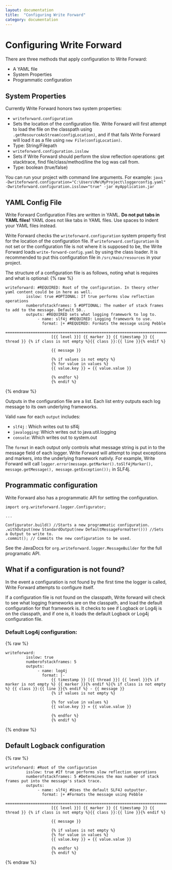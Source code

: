 ```yaml
---
layout: documentation
title:  "Configuring Write Forward"
category: documentation
---
```


# Configuring Write Forward

There are three methods that apply configuration to Write Forward:
 - A YAML file
 - System Properties
 - Programmatic configuration  

## System Properties

Currently Write Forward honors two system properties:

 - `writeforward.configuration`
  - Sets the location of the configuration file. Write Forward will first attempt to load the file on the classpath using `.getResourceAsStream(configLocation)`, and if that fails Write Forward will load it as a file using `new File(configLocation)`.
  - Type: String/Filepath
 - `writeforward.configuration.isslow`
  - Sets if Write Forward should perform the slow reflection operations: get stacktrace, find file/class/method/line the log was call from.
  - Type: boolean (true/false)

You can run your project with command line arguments. For example: `java -Dwriteforward.configuration="C:\Users\Me\MyProject\loggerconfig.yaml" -Dwriteforward.configuration.isslow="true" -jar myApplication.jar`

## YAML Config File

Write Forward Configuration Files are written in YAML.
**Do not put tabs in YAML files!** YAML does not like tabs in YAML files. Use spaces to indent your YAML files instead.

Write Forward checks the `writeforward.configuration` system property first for the location of the configuration file. If `writeforward.configuration` is not set or the configuration file is not where it is supposed to be, the Write Forward loads `write-forward-config.yaml` by using the class loader. It is recommended to put this configuration file in `/src/main/resources` in your project.

The structure of a configuration file is as follows, noting what is requires and what is optional:
{% raw %}

    writeforward: #REQUIRED: Root of the configuration. In theory other yaml content could be in here as well.
             isslow: true #OPTIONAL: If true performs slow reflection operations
             numberofstackframes: 5 #OPTIONAL: The number of stack frames to add to the message. Default 50..
             outputs: #REQUIRED sets what logging framework to log to.
                  - name: slf4j #REQUIRED: Logging framework to use.
                    format: |+ #REQUIRED: Formats the message using Pebble
                        ===================================================================================================================
                        [{{ level }}] {{ marker }} {{ timestamp }} {{ thread }} {% if class is not empty %}{{ class }}:{{ line }}{% endif %}

                        {{ message }}

                        {% if values is not empty %}
                        {% for value in values %}
                        {{ value.key }} = {{ value.value }}

                        {% endfor %}
                        {% endif %}
{% endraw %}

Outputs in the configuration file are a list. Each list entry outputs each log message to its own underlying frameworks.

Valid `name` for each `output` includes:
 - `slf4j` : Which writes out to slf4j
 - `javalogging`: Which writes out to java.util.logging
 - `console`: Which writes out to system.out

The `format` in each output only controls what message string is put in to the message field of each logger. Write Forward will attempt to input exceptions and markers, into the underlying framework nativly. For example, Write Forward will call `logger.error(message.getMarker().toSlf4jMarker(), message.getMessage(), message.getException());` in SLF4j.

## Programmatic configuration

Write Forward also has a programmatic API for setting the configuration.

    import org.writeforward.logger.Configurator;

    ...

    Configurator.build() //Starts a new programmatic configuration.
    .withOutput(new StandardOutput(new DefaultMessageFormatter())) //Sets a Output to write to.
    .commit(); // Commits the new configuration to be used.

See the JavaDocs for `org.writeforward.logger.MessageBuilder` for the full programatic API.

## What if a configuration is not found?

In the event a configuration is not found by the first time the logger is called, Write Forward attempts to configure itself.

If a configuration file is not found on the classpath, Write forward will check to see what logging frameworks are on the classpath, and load the default configuration for that framework is. It checks to see if Logback or Log4j is on the classpath, and if one is, it loads the default Logback or Log4j configuration file.

### Default Log4j configuration:
{% raw %}

    writeforward:
             isslow: true
             numberofstackframes: 5
             outputs:
                  - name: log4j
                    format: |-
                        {{ timestamp }} [{{ thread }}] {{ level }}{% if marker is not empty %} {{ marker }}{% endif %}{% if class is not empty %} {{ class }}:{{ line }}{% endif %} - {{ message }}
                        {% if values is not empty %}

                        {% for value in values %}
                        {{ value.key }} = {{ value.value }}

                        {% endfor %}
                        {% endif %}
{% endraw %}

## Default Logback configuration
{% raw %}

    writeforward: #Root of the configuration
             isslow: true #If true performs slow reflection operations
             numberofstackframes: 5 #Determines the max number of stack frames put into the message's stack trace.
             outputs:
                  - name: slf4j #Uses the default SLF4J outputter.
                    format: |+ #Formats the message using Pebble
                        ===================================================================================================================
                        [{{ level }}] {{ marker }} {{ timestamp }} {{ thread }} {% if class is not empty %}{{ class }}:{{ line }}{% endif %}

                        {{ message }}

                        {% if values is not empty %}
                        {% for value in values %}
                        {{ value.key }} = {{ value.value }}

                        {% endfor %}
                        {% endif %}
 {% endraw %}
